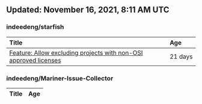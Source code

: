 ## Updated: November 16, 2021, 8:11 AM UTC


### indeedeng/starfish
|**Title**|**Age**|
|:----|:----|
|[Feature: Allow excluding projects with non-OSI approved licenses](https://github.com/indeedeng/starfish/issues/126)|21&nbsp;days|


### indeedeng/Mariner-Issue-Collector
|**Title**|**Age**|
|:----|:----|